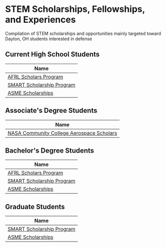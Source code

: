 # STEM Scholarships, Fellowships, and Experiences
Compilation of STEM scholarships and opportunities mainly targeted toward Dayton, OH students interested in defense

## Current High School Students
| Name |
| --- | 
| [AFRL Scholars Program](https://afrlscholars.usra.edu/scholarsprogram/) | 
| [SMART Scholarship Program](https://www.smartscholarship.org/smart?id=smart_index) | 
| [ASME Scholarships](https://www.asme.org/asme-programs/students-and-faculty/scholarships) | 

## Associate's Degree Students
| Name |
| --- |
| [NASA Community College Aerospace Scholars](https://www.nasa.gov/centers/johnson/stem/NASA_Community_College_Aerospace_Scholars.html) |

## Bachelor's Degree Students
| Name |
| --- |
| [AFRL Scholars Program](https://afrlscholars.usra.edu/scholarsprogram/) | 
| [SMART Scholarship Program](https://www.smartscholarship.org/smart?id=smart_index) |
| [ASME Scholarships](https://www.asme.org/asme-programs/students-and-faculty/scholarships) |

## Graduate Students
| Name |
| --- |
| [SMART Scholarship Program](https://www.smartscholarship.org/smart?id=smart_index) |
| [ASME Scholarships](https://www.asme.org/asme-programs/students-and-faculty/scholarships) |
